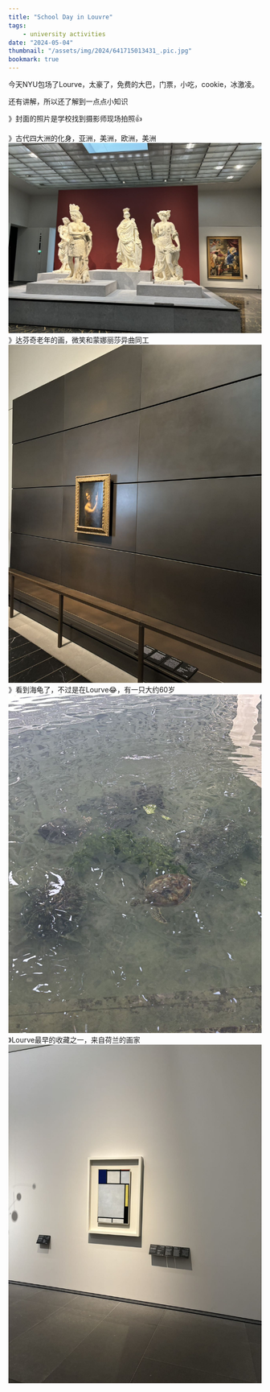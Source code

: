 ```yaml
---
title: "School Day in Louvre"
tags:
    - university activities
date: "2024-05-04"
thumbnail: "/assets/img/2024/641715013431_.pic.jpg"
bookmark: true
---
```


今天NYU包场了Lourve，太豪了，免费的大巴，门票，小吃，cookie，冰激凌。

还有讲解，所以还了解到一点点小知识

》封面的照片是学校找到摄影师现场拍照👍

》古代四大洲的化身，亚洲，美洲，欧洲，美洲
![](/assets/img/2024/611715013427_.pic.jpg)
》达芬奇老年的画，微笑和蒙娜丽莎异曲同工
![](/assets/img/2024/601715013425_.pic.jpg)
》看到海龟了，不过是在Lourve😂，有一只大约60岁
![](/assets/img/2024/631715013430_.pic.jpg)
》Lourve最早的收藏之一，来自荷兰的画家
![](/assets/img/2024/621715013429_.pic.jpg)
